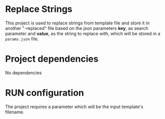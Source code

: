 # Replace Strings
This project is used to replace strings from template file and store it in another
"-replaced" file based on the json parameters **key**, as search parameter and **value**,
as the string to replace with, which will be stored in a ``params.json`` file.

# Project dependencies   
No dependencies

# RUN configuration
The project requires a parameter which will be the input template's filename.